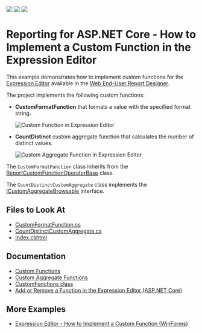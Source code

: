 <!-- default badges list -->
![](https://img.shields.io/endpoint?url=https://codecentral.devexpress.com/api/v1/VersionRange/383863813/2023.1)
[![](https://img.shields.io/badge/Open_in_DevExpress_Support_Center-FF7200?style=flat-square&logo=DevExpress&logoColor=white)](https://supportcenter.devexpress.com/ticket/details/T1013155)
[![](https://img.shields.io/badge/📖_How_to_use_DevExpress_Examples-e9f6fc?style=flat-square)](https://docs.devexpress.com/GeneralInformation/403183)
<!-- default badges end -->
# Reporting for ASP.NET Core - How to Implement a Custom Function in the Expression Editor

This example demonstrates how to implement custom functions for the [Expression Editor](https://docs.devexpress.com/XtraReports/114059/web-reporting/gui/interface-elements/expression-editor) available in the [Web End-User Report Designer](https://docs.devexpress.com/XtraReports/119176/web-reporting/web-end-user-report-designer).

The project implements the following custom functions:

- **CustomFormatFunction** that formats a value with the specified format string.

	![Custom Function in Expression Editor](Images/customfunction.png)
- **CountDistinct** custom aggregate function that calculates the number of distinct values.

    ![Custom Aggregate Function in Expression Editor](Images/customaggregate.png)

The `CustomFormatFunction` class inherits from the [ReportCustomFunctionOperatorBase](https://docs.devexpress.com/XtraReports/DevExpress.XtraReports.Expressions.ReportCustomFunctionOperatorBase) class.

The `CountDistinctCustomAggregate` class implements the [ICustomAggregateBrowsable](https://docs.devexpress.com/CoreLibraries/DevExpress.Data.Filtering.ICustomAggregateBrowsable?v=22.1) interface.

## Files to Look At

- [CustomFormatFunction.cs](./CustomFunctionExample/CustomFunctions/CustomFormatFunction.cs)
- [CountDistinctCustomAggregate.cs](./CustomFunctionExample/CustomFunctions/CountDistinctCustomAggregate.cs)
- [Index.cshtml](./CustomFunctionExample/Views/Home/Designer.cshtml)

## Documentation

- [Custom Functions](https://docs.devexpress.com/XtraReports/403888)
- [Custom Aggregate Functions](https://docs.devexpress.com/XtraReports/403889)
- [CustomFunctions class](https://docs.devexpress.com/XtraReports/DevExpress.XtraReports.Expressions.CustomFunctions)
- [Add or Remove a Function in the Expression Editor (ASP.NET Core)](https://docs.devexpress.com/XtraReports/403261)

## More Examples

- [Expression Editor - How to Implement a Custom Function (WinForms)](https://github.com/DevExpress-Examples/Reporting_expression-editor-how-to-implement-a-custom-new-line-and-format-functions-t211298)
